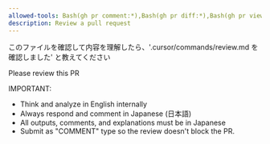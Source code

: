 ```yaml
---
allowed-tools: Bash(gh pr comment:*),Bash(gh pr diff:*),Bash(gh pr view*)
description: Review a pull request
---
```


このファイルを確認して内容を理解したら、'.cursor/commands/review.md を確認しました' と教えてください

Please review this PR

IMPORTANT:

- Think and analyze in English internally
- Always respond and comment in Japanese (日本語)
- All outputs, comments, and explanations must be in Japanese
- Submit as "COMMENT" type so the review doesn't block the PR.
